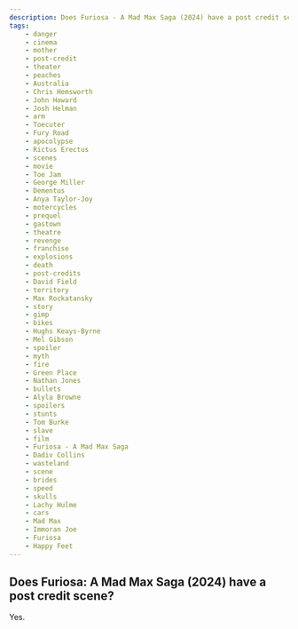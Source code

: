 ```yaml
---
description: Does Furiosa - A Mad Max Saga (2024) have a post credit scene?
tags: 
    - danger
    - cinema
    - mother
    - post-credit
    - theater
    - peaches
    - Australia
    - Chris Hemsworth
    - John Howard
    - Josh Helman
    - arm
    - Toecuter
    - Fury Road
    - apocolypse
    - Rictus Erectus
    - scenes
    - movie
    - Toe Jam
    - George Miller
    - Dementus
    - Anya Taylor-Joy
    - motercycles
    - prequel
    - gastown
    - theatre
    - revenge
    - franchise
    - explosions
    - death
    - post-credits
    - David Field
    - territory
    - Max Rockatansky
    - story
    - gimp
    - bikes
    - Hughs Keays-Byrne
    - Mel Gibson
    - spoiler
    - myth
    - fire
    - Green Place
    - Nathan Jones
    - bullets
    - Alyla Browne
    - spoilers
    - stunts
    - Tom Burke
    - slave
    - film
    - Furiosa - A Mad Max Saga
    - Dadiv Collins
    - wasteland
    - scene
    - brides
    - speed
    - skulls
    - Lachy Hulme
    - cars
    - Mad Max
    - Immoran Joe
    - Furiosa
    - Happy Feet
---
```


## Does Furiosa: A Mad Max Saga (2024) have a post credit scene?

Yes.
